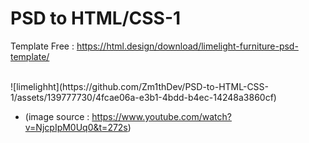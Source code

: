 # PSD to HTML/CSS-1
Template Free : https://html.design/download/limelight-furniture-psd-template/

  <br>
![limelighht](https://github.com/Zm1thDev/PSD-to-HTML-CSS-1/assets/139777730/4fcae06a-e3b1-4bdd-b4ec-14248a3860cf)

- (image source : https://www.youtube.com/watch?v=NjcpIpM0Uq0&t=272s) 
